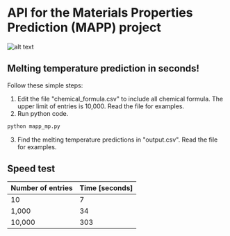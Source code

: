 # API for the Materials Properties Prediction (MAPP) project

![alt text](https://github.com/qjhong/mapp_api/blob/c4ce2cd77af756e3e75c363d89594347a9181d1a/MAPP.png "MAPP")

## Melting temperature prediction in seconds!

Follow these simple steps:
1. Edit the file "chemical_formula.csv" to include all chemical formula. The upper limit of entries is 10,000. Read the file for examples.
2. Run python code.
```python
python mapp_mp.py
```
3. Find the melting temperature predictions in "output.csv". Read the file for examples.

## Speed test

Number of entries                          |Time [seconds]                         |
-------------------------------|-----------------------------|
10                            |7         |
1,000                           |34         |
10,000|303|
